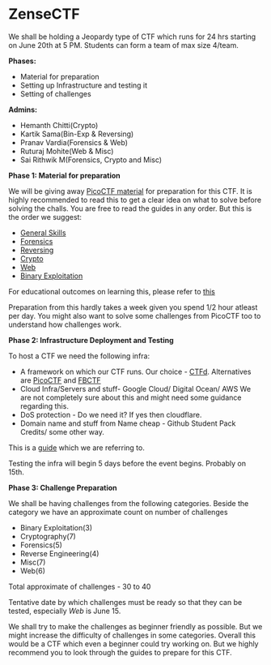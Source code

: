 # ZenseCTF

We shall be holding a Jeopardy type of CTF which runs for 24 hrs starting on June 20th at 5 PM. Students can form a team of max size 4/team. 


**Phases:**
- Material for preparation
- Setting up Infrastructure and testing it
- Setting of challenges

**Admins:**
- Hemanth Chitti(Crypto)
- Kartik Sama(Bin-Exp & Reversing)
- Pranav Vardia(Forensics & Web)
- Ruturaj Mohite(Web & Misc)
- Sai Rithwik M(Forensics, Crypto and Misc)

**Phase 1: Material for preparation**

We will be giving away [PicoCTF material](https://picoctf.com/resources) for preparation for this CTF. It is highly recommended to read this to get a clear idea on what to solve before solving the challs.
You are free to read the guides in any order. But this is the order we suggest:
- [General Skills](https://picoctf.com/learning_guides/Book-1-General-Skills.pdf)
- [Forensics](https://picoctf.com/learning_guides/Book-4-Forensics.pdf)
- [Reversing](https://picoctf.com/learning_guides/Book-6-Reversing.pdf)
- [Crypto](https://picoctf.com/learning_guides/Book-2-Cryptography.pdf)
- [Web](https://picoctf.com/learning_guides/Book-3-Web-Exploitation.pdf)
- [Binary Exploitation](https://picoctf.com/learning_guides/Book-5-Binary-Exploitation.pdf)

For educational outcomes on learning this, please refer to [this](https://picoctf.com/Pico-CTF-2018-Educational-Outcomes.pdf)

Preparation from this hardly takes a week given you spend 1/2 hour atleast per day. You might also want to solve some challenges from PicoCTF too to understand how challenges work.

**Phase 2: Infrastructure Deployment and Testing**

To host a CTF we need the following infra:
- A framework on which our CTF runs. Our choice - [CTFd](https://github.com/CTFd/CTFd). Alternatives are [PicoCTF](https://github.com/picoCTF/picoCTF) and [FBCTF](https://github.com/facebookarchive/fbctf)
- Cloud Infra/Servers and stuff- Google Cloud/ Digital Ocean/ AWS
We are not completely sure about this and might need some guidance regarding this.
- DoS protection - Do we need it? If yes then cloudflare.
- Domain name and stuff from Name cheap - Github Student Pack Credits/ some other way.

This is a [guide](https://medium.com/bug-bounty-hunting/zero-dollar-ctf-infrastructure-how-581c262c3509) which we are referring to.

Testing the infra will begin 5 days before the event begins. Probably on 15th.

**Phase 3: Challenge Preparation**

We shall be having challenges from the following categories. Beside the category we have an approximate count on number of challenges

- Binary Exploitation(3)
- Cryptography(7)
- Forensics(5)
- Reverse Engineering(4)
- Misc(7)
- Web(6)

Total approximate of challenges - 30 to 40

Tentative date by which challenges must be ready so that they can be tested, especially _Web_ is June 15.

We shall try to make the challenges as beginner friendly as possible. But we might increase the difficulty of challenges in some categories. Overall this would be a CTF which even a beginner could try working on. But we highly recommend you to look through the guides to prepare for this CTF.
